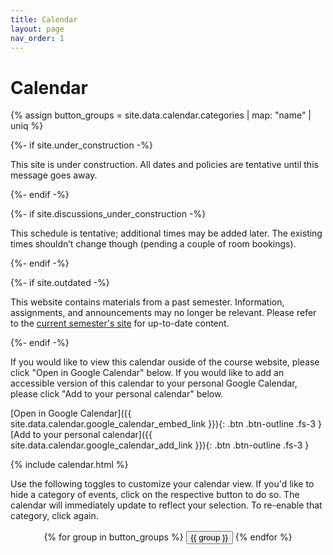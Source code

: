```yaml
---
title: Calendar
layout: page
nav_order: 1
---
```


<h1>Calendar</h1>

{% assign button_groups = site.data.calendar.categories | map: "name" | uniq %}

{%- if site.under_construction -%}
<p class="warning">
This site is under construction. All dates and policies are tentative until this message goes away.
</p>
{%- endif -%}

{%- if site.discussions_under_construction -%}
<p class="warning">
This schedule is tentative; additional times may be added later. The existing times shouldn’t change though (pending a couple of room bookings).
</p>
{%- endif -%}

{%- if site.outdated -%}
<p class="warning">
This website contains materials from a past semester. Information, assignments, and announcements may no longer be relevant. Please refer to the <a href="https://template.cs161.org">current semester's site</a> for up-to-date content.
</p>
{%- endif -%}

If you would like to view this calendar ouside of the course website, please click "Open in Google Calendar" below. If you would like to add an accessible version of this calendar to your personal Google Calendar, please click "Add to your personal calendar" below.

[Open in Google Calendar]({{ site.data.calendar.google_calendar_embed_link }}){: .btn .btn-outline .fs-3 } [Add to your personal calendar]({{ site.data.calendar.google_calendar_add_link }}){: .btn .btn-outline .fs-3 }

{% include calendar.html %}

<div id="calendarContainer">
  <div id="calendarControls" class="btn-toolbar justify-content-between" role="toolbar" aria-label="Calendar control toolbar">
    Use the following toggles to customize your calendar view. If you'd like to hide a category of events, click on the respective button to do so. The calendar will immediately update to reflect your selection. To re-enable that category, click again.
    <span style="display: block; height: 1rem;"></span>
    <div class="input-group mb-3" role="group" aria-label="Calendar category toggles" style="text-align: center;">
      {% for group in button_groups %}
        <button class="btn btn-outline-primary" data-action="toggle-category-{{ group | downcase | replace: " ", "-" }}" aria-label="Toggle {{ group }}" >{{ group }}</button>
      {% endfor %}
    </div>
  </div>
</div>

<script>
  document.addEventListener("DOMContentLoaded", function() {
    initCalendar();
  });
</script>
